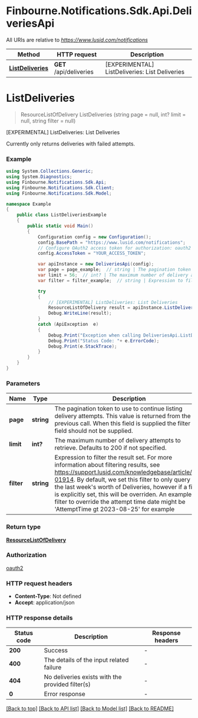 # Finbourne.Notifications.Sdk.Api.DeliveriesApi

All URIs are relative to *https://www.lusid.com/notifications*

Method | HTTP request | Description
------------- | ------------- | -------------
[**ListDeliveries**](DeliveriesApi.md#listdeliveries) | **GET** /api/deliveries | [EXPERIMENTAL] ListDeliveries: List Deliveries


<a name="listdeliveries"></a>
# **ListDeliveries**
> ResourceListOfDelivery ListDeliveries (string page = null, int? limit = null, string filter = null)

[EXPERIMENTAL] ListDeliveries: List Deliveries

Currently only returns deliveries with failed attempts.

### Example
```csharp
using System.Collections.Generic;
using System.Diagnostics;
using Finbourne.Notifications.Sdk.Api;
using Finbourne.Notifications.Sdk.Client;
using Finbourne.Notifications.Sdk.Model;

namespace Example
{
    public class ListDeliveriesExample
    {
        public static void Main()
        {
            Configuration config = new Configuration();
            config.BasePath = "https://www.lusid.com/notifications";
            // Configure OAuth2 access token for authorization: oauth2
            config.AccessToken = "YOUR_ACCESS_TOKEN";

            var apiInstance = new DeliveriesApi(config);
            var page = page_example;  // string | The pagination token to use to continue listing delivery attempts. This value is returned from the previous call. When this field is supplied the filter field should not be supplied. (optional) 
            var limit = 56;  // int? | The maximum number of delivery attempts to retrieve. Defaults to 200 if not specified. (optional) 
            var filter = filter_example;  // string | Expression to filter the result set. For more information about filtering results, see https://support.lusid.com/knowledgebase/article/KA-01914.  By default, we set this filter to only query for the last week's worth of Deliveries, however if a filter is explicitly set, this will be overriden.  An example filter to override the attempt time date might be 'AttemptTime gt 2023-08-25' for example (optional) 

            try
            {
                // [EXPERIMENTAL] ListDeliveries: List Deliveries
                ResourceListOfDelivery result = apiInstance.ListDeliveries(page, limit, filter);
                Debug.WriteLine(result);
            }
            catch (ApiException  e)
            {
                Debug.Print("Exception when calling DeliveriesApi.ListDeliveries: " + e.Message );
                Debug.Print("Status Code: "+ e.ErrorCode);
                Debug.Print(e.StackTrace);
            }
        }
    }
}
```

### Parameters

Name | Type | Description  | Notes
------------- | ------------- | ------------- | -------------
 **page** | **string**| The pagination token to use to continue listing delivery attempts. This value is returned from the previous call. When this field is supplied the filter field should not be supplied. | [optional] 
 **limit** | **int?**| The maximum number of delivery attempts to retrieve. Defaults to 200 if not specified. | [optional] 
 **filter** | **string**| Expression to filter the result set. For more information about filtering results, see https://support.lusid.com/knowledgebase/article/KA-01914.  By default, we set this filter to only query for the last week&#39;s worth of Deliveries, however if a filter is explicitly set, this will be overriden.  An example filter to override the attempt time date might be &#39;AttemptTime gt 2023-08-25&#39; for example | [optional] 

### Return type

[**ResourceListOfDelivery**](ResourceListOfDelivery.md)

### Authorization

[oauth2](../README.md#oauth2)

### HTTP request headers

 - **Content-Type**: Not defined
 - **Accept**: application/json


### HTTP response details
| Status code | Description | Response headers |
|-------------|-------------|------------------|
| **200** | Success |  -  |
| **400** | The details of the input related failure |  -  |
| **404** | No deliveries exists with the provided filter(s) |  -  |
| **0** | Error response |  -  |

[[Back to top]](#) [[Back to API list]](../README.md#documentation-for-api-endpoints) [[Back to Model list]](../README.md#documentation-for-models) [[Back to README]](../README.md)

